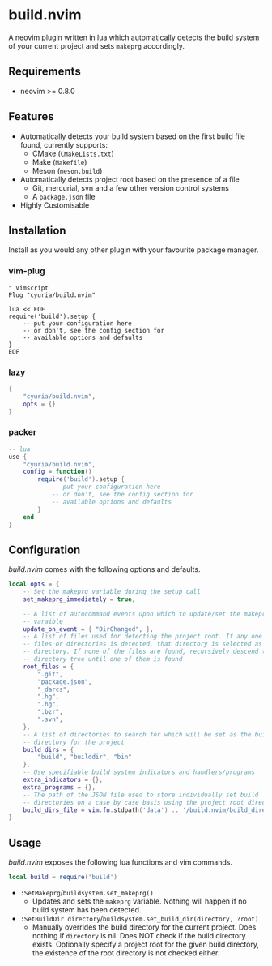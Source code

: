 # build.nvim

A neovim plugin written in lua which automatically detects the build system of
your current project and sets `makeprg` accordingly.

## Requirements

- neovim >= 0.8.0

## Features

- Automatically detects your build system based on the first build file found,
  currently supports:
  - CMake (`CMakeLists.txt`)
  - Make (`Makefile`)
  - Meson (`meson.build`)
- Automatically detects project root based on the presence of a file
  - Git, mercurial, svn and a few other version control systems
  - A `package.json` file
- Highly Customisable

## Installation

Install as you would any other plugin with your favourite package manager.

### vim-plug

```vim
" Vimscript
Plug "cyuria/build.nvim"

lua << EOF
require('build').setup {
    -- put your configuration here
    -- or don't, see the config section for
    -- available options and defaults
}
EOF
```

### lazy

```lua
{
    "cyuria/build.nvim",
    opts = {}
}
```

### packer

```lua
-- lua
use {
    "cyuria/build.nvim",
    config = function()
        require('build').setup {
            -- put your configuration here
            -- or don't, see the config section for
            -- available options and defaults
        }
    end
}
```

## Configuration

*build.nvim* comes with the following options and defaults.

```lua
local opts = {
    -- Set the makeprg variable during the setup call
    set_makeprg_immediately = true,

    -- A list of autocommand events upon which to update/set the makeprg
    -- varaible
    update_on_event = { "DirChanged", },
    -- A list of files used for detecting the project root. If any one of these
    -- files or directories is detected, that directory is selected as the root
    -- directory. If none of the files are found, recursively descend the
    -- directory tree until one of them is found
    root_files = {
        ".git",
        "package.json",
        "_darcs",
        ".hg",
        ".hg",
        ".bzr",
        ".svn",
    },
    -- A list of directories to search for which will be set as the build
    -- directory for the project
    build_dirs = {
        "build", "builddir", "bin"
    },
    -- Use specifiable build system indicators and handlers/programs
    extra_indicators = {},
    extra_programs = {},
    -- The path of the JSON file used to store individually set build
    -- directories on a case by case basis using the project root directory
    build_dirs_file = vim.fn.stdpath('data') .. '/build.nvim/build_directories.json',
}
```

## Usage

*build.nvim* exposes the following lua functions and vim commands.

```lua
local build = require('build')
```

- `:SetMakeprg`/`buildsystem.set_makeprg()`
  - Updates and sets the `makeprg` variable. Nothing will happen if no build
    system has been detected.
- `:SetBuildDir directory`/`buildsystem.set_build_dir(directory, ?root)`
  - Manually overrides the build directory for the current project. Does
    nothing if `directory` is nil. Does NOT check if the build directory exists.
    Optionally specify a project root for the given build directory, the
    existence of the root directory is not checked either.

